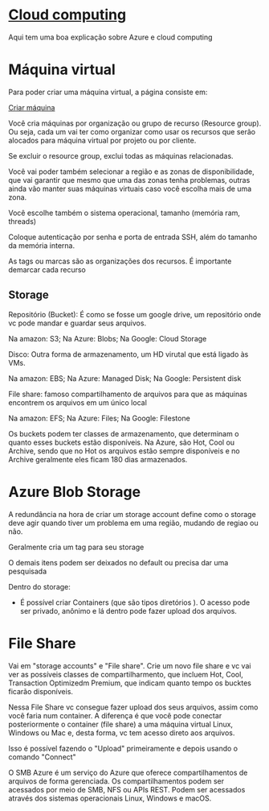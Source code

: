 
# [Cloud computing](https://www.alura.com.br/artigos/microsoft-azure-ferramenta-servicos-de-nuvem?utm_source=gnarus&utm_medium=timeline&_gl=1*1ercax*_ga*MTUxMzQyMjU1LjE3MTA3NzUzODM.*_ga_1EPWSW3PCS*MTcxNzQ1NTkxNC4xMDIuMS4xNzE3NDU2MjA5LjAuMC4w)

Aqui tem uma boa explicação sobre Azure e cloud computing

# Máquina virtual

Para poder criar uma máquina virtual, a página consiste em:

[Criar máquina](https://portal.azure.com/?quickstart=true#create/Microsoft.VirtualMachine-ARM) 

Você cria máquinas por organização ou grupo de recurso (Resource group). Ou seja, cada um vai ter como organizar como usar os recursos que serão alocados para máquina virtual por projeto ou por cliente.

Se excluir o resource group, exclui todas as máquinas relacionadas.

Você vai poder também selecionar a região e as zonas de disponibilidade, que vai garantir que mesmo que uma das zonas tenha problemas, outras ainda vão manter suas máquinas virtuais caso você escolha mais de uma zona.

Você escolhe também o sistema operacional, tamanho (memória ram, threads)

Coloque autenticação por senha e porta de entrada SSH, além do tamanho da memória interna.

As tags ou marcas são as organizações dos recursos. É importante demarcar cada recurso

## Storage

Repositório (Bucket): É como se fosse um google drive, um repositório onde vc pode mandar e guardar seus arquivos.

Na amazon: S3;
Na Azure: Blobs;
Na Google: Cloud Storage

Disco: Outra forma de armazenamento, um HD virutal que está ligado às VMs.

Na amazon: EBS;
Na Azure: Managed Disk;
Na Google: Persistent disk

File share: famoso compartilhamento de arquivos para que as máquinas encontrem os arquivos em um único local

Na amazon: EFS;
Na Azure: Files;
Na Google: Filestone

Os buckets podem ter classes de armazenamento, que determinam o quanto esses buckets estão disponíveis. Na Azure, são Hot, Cool ou Archive, sendo que no Hot os arquivos estão sempre disponíveis e no Archive geralmente eles ficam 180 dias armazenados.

# Azure Blob Storage

A redundância na hora de criar um storage account define como o storage deve agir quando tiver um problema em uma região, mudando de regiao ou não.

Geralmente cria um tag para seu storage

O demais itens podem ser deixados no default ou precisa dar uma pesquisada

Dentro do storage:

- É possível criar Containers (que são tipos diretórios ). O acesso pode ser privado, anônimo e lá dentro pode fazer upload dos arquivos. 

# File Share

Vai em "storage accounts" e "File share". Crie um novo file share e vc vai ver as possíveis classes de compartilharmento, que incluem Hot, Cool, Transaction Optimizedm Premium, que indicam quanto tempo os bucktes ficarão disponíveis. 

Nessa File Share vc consegue fazer upload dos seus arquivos, assim como você faria num container. A diferença é que você pode conectar posteriormente o container (file share) a uma máquina virtual Linux, Windows ou Mac e, desta forma, vc tem acesso direto aos arquivos. 

Isso é possível fazendo o "Upload" primeiramente e depois usando o comando "Connect"

O SMB Azure é um serviço do Azure que oferece compartilhamentos de arquivos de forma gerenciada. Os compartilhamentos podem ser acessados por meio de SMB, NFS ou APIs REST. Podem ser acessados através dos sistemas operacionais Linux, Windows e macOS.